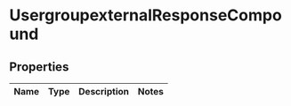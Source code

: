 
# UsergroupexternalResponseCompound

## Properties
| Name | Type | Description | Notes |
| ------------ | ------------- | ------------- | ------------- |



